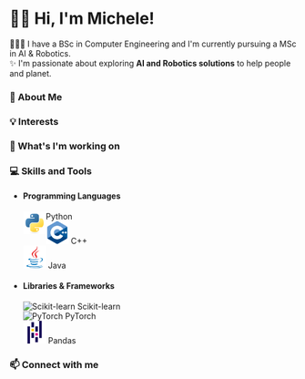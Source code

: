 <!--
**MicheleBrigandi/MicheleBrigandi** is a ✨ _special_ ✨ repository because its `README.md` (this file) appears on your GitHub profile.

Here are some ideas to get you started:

- 🔭 I’m currently working on ...
- 🌱 I’m currently learning ...
- 👯 I’m looking to collaborate on ...
- 🤔 I’m looking for help with ...
- 💬 Ask me about ...
- 📫 How to reach me: ...
- 😄 Pronouns: ...
- ⚡ Fun fact: ...
-->

<h1 align="left">👋🏻 Hi, I'm Michele!</h1>
👨🏻‍🎓 I have a BSc in Computer Engineering and I'm currently pursuing a MSc in AI & Robotics.<br>  
✨ I'm passionate about exploring <b>AI and Robotics solutions</b> to help people and planet.

<h3 align="left">🌟 About Me</h3>
<p align="left">
</p>

<h3 align="left">💡 Interests</h3>
<p align="left">
</p>

<h3 align="left">🌱 What's I'm working on</h3>
<p align="left">
</p>

<h3 align="left">💻 Skills and Tools</h3>
<ul>
  <li>
    <h4 align="left">Programming Languages</h4>
    <div align="left">
      <img src="https://raw.githubusercontent.com/devicons/devicon/master/icons/python/python-original.svg" alt="Python" style="float:left" width="40" height="40"/> <span>Python</span><br>
      <img src="https://raw.githubusercontent.com/devicons/devicon/master/icons/cplusplus/cplusplus-original.svg" alt="C++" width="40" height="40"/> <span>C++</span><br>
      <img src="https://raw.githubusercontent.com/devicons/devicon/master/icons/java/java-original.svg" alt="Java" width="40" height="40"/> <span>Java</span>
    </div>
  </li>

  <li>
    <h4 align="left">Libraries & Frameworks</h4>
    <div align="left">
      <img src="https://upload.wikimedia.org/wikipedia/commons/0/05/Scikit_learn_logo_small.svg" alt="Scikit-learn" width="40" height="40"/> <span>Scikit-learn</span><br>
      <img src="https://www.vectorlogo.zone/logos/pytorch/pytorch-icon.svg" alt="PyTorch" width="40" height="40"/> <span>PyTorch</span><br>
      <img src="https://raw.githubusercontent.com/devicons/devicon/2ae2a900d2f041da66e950e4d48052658d850630/icons/pandas/pandas-original.svg" alt="Pandas" width="40" height="40"/> <span>Pandas</span>
    </div>
  </li>
</ul>

<h3 align="left">📫 Connect with me</h3>
<p align="left">
</p>

